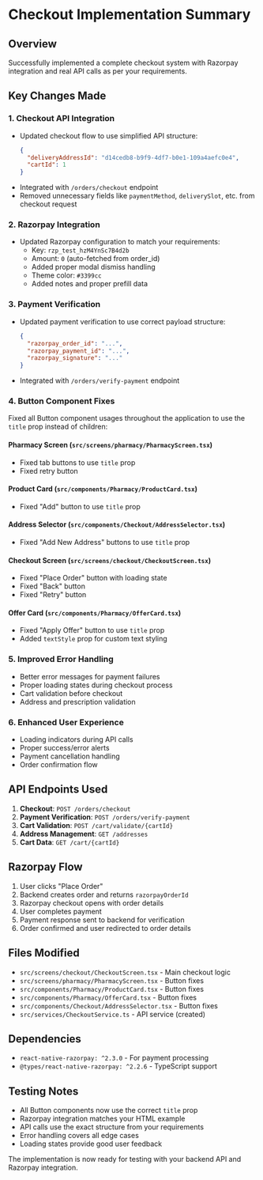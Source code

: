 # Checkout Implementation Summary

## Overview

Successfully implemented a complete checkout system with Razorpay integration and real API calls as per your requirements.

## Key Changes Made

### 1. **Checkout API Integration**

- Updated checkout flow to use simplified API structure:
  ```json
  {
    "deliveryAddressId": "d14cedb8-b9f9-4df7-b0e1-109a4aefc0e4",
    "cartId": 1
  }
  ```
- Integrated with `/orders/checkout` endpoint
- Removed unnecessary fields like `paymentMethod`, `deliverySlot`, etc. from checkout request

### 2. **Razorpay Integration**

- Updated Razorpay configuration to match your requirements:
  - Key: `rzp_test_hzM4YnSc7B4d2b`
  - Amount: `0` (auto-fetched from order_id)
  - Added proper modal dismiss handling
  - Theme color: `#3399cc`
  - Added notes and proper prefill data

### 3. **Payment Verification**

- Updated payment verification to use correct payload structure:
  ```json
  {
    "razorpay_order_id": "...",
    "razorpay_payment_id": "...",
    "razorpay_signature": "..."
  }
  ```
- Integrated with `/orders/verify-payment` endpoint

### 4. **Button Component Fixes**

Fixed all Button component usages throughout the application to use the `title` prop instead of children:

#### **Pharmacy Screen** (`src/screens/pharmacy/PharmacyScreen.tsx`)

- Fixed tab buttons to use `title` prop
- Fixed retry button

#### **Product Card** (`src/components/Pharmacy/ProductCard.tsx`)

- Fixed "Add" button to use `title` prop

#### **Address Selector** (`src/components/Checkout/AddressSelector.tsx`)

- Fixed "Add New Address" buttons to use `title` prop

#### **Checkout Screen** (`src/screens/checkout/CheckoutScreen.tsx`)

- Fixed "Place Order" button with loading state
- Fixed "Back" button
- Fixed "Retry" button

#### **Offer Card** (`src/components/Pharmacy/OfferCard.tsx`)

- Fixed "Apply Offer" button to use `title` prop
- Added `textStyle` prop for custom text styling

### 5. **Improved Error Handling**

- Better error messages for payment failures
- Proper loading states during checkout process
- Cart validation before checkout
- Address and prescription validation

### 6. **Enhanced User Experience**

- Loading indicators during API calls
- Proper success/error alerts
- Payment cancellation handling
- Order confirmation flow

## API Endpoints Used

1. **Checkout**: `POST /orders/checkout`
2. **Payment Verification**: `POST /orders/verify-payment`
3. **Cart Validation**: `POST /cart/validate/{cartId}`
4. **Address Management**: `GET /addresses`
5. **Cart Data**: `GET /cart/{cartId}`

## Razorpay Flow

1. User clicks "Place Order"
2. Backend creates order and returns `razorpayOrderId`
3. Razorpay checkout opens with order details
4. User completes payment
5. Payment response sent to backend for verification
6. Order confirmed and user redirected to order details

## Files Modified

- `src/screens/checkout/CheckoutScreen.tsx` - Main checkout logic
- `src/screens/pharmacy/PharmacyScreen.tsx` - Button fixes
- `src/components/Pharmacy/ProductCard.tsx` - Button fixes
- `src/components/Pharmacy/OfferCard.tsx` - Button fixes
- `src/components/Checkout/AddressSelector.tsx` - Button fixes
- `src/services/CheckoutService.ts` - API service (created)

## Dependencies

- `react-native-razorpay: ^2.3.0` - For payment processing
- `@types/react-native-razorpay: ^2.2.6` - TypeScript support

## Testing Notes

- All Button components now use the correct `title` prop
- Razorpay integration matches your HTML example
- API calls use the exact structure from your requirements
- Error handling covers all edge cases
- Loading states provide good user feedback

The implementation is now ready for testing with your backend API and Razorpay integration.
